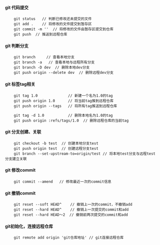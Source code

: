 #### git 代码提交

```
    git status   // 判断已修改还未提交的文件
    git add .    // 将修改的文件提交到暂存区
    git commit -m ''  // 将修改的文件由暂存区提交到仓库
    git push  // 推送到远程仓库
```

#### git 判断分支

```
    git branch     // 查看本地分支
    git branch -a   // 查看本地与远程所有分支
    git branch -D dev  // 删除本地dev分支
    git push origin --delete dev  // 删除远程dev分支
```

#### git 标签tag相关

```
    git tag 1.0              // 新建一个名为1.0的tag
    git push origin 1.0      // 将当前tag推到远程仓库
    git push origin --tags   // 将所有tag推送到远程仓库
    
    git tag -d 1.0           // 删除本地名为1.0的tag
    git push origin :refs/tags/1.0  // 删除远程仓库的当前tag
```

#### git 分支创建、关联

```
    git checkout -b test  // 创建本地分支test
    git push origin test  // 创建远程分支test
    git branch --set-upstream-to=origin/test // 将本地test分支与远程test分支建立关联
```

#### git 修改commit

```
    git commit --amend   // 修改最近一次的commit信息
```


#### git 撤销commit

```
    git reset --soft HEAD^    // 撤销上一次的commit，不撤销add
    git reset --hard HEAD^    // 撤销上一次提交的commit和add
    git reset --hard HEAD～2  // 撤销前两次提交的commit和add
```


#### git初始化，连接远程仓库

```
    git remote add origin 'git仓库地址' // git连接远程仓库
```